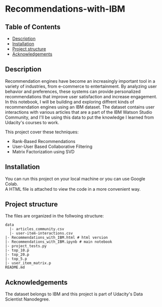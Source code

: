 # Recommendations-with-IBM

## Table of Contents
- <a href="#1"> Description </a>
- <a href="#2"> Installation </a>
- <a href="#3"> Project structure</a>
- <a href="#4"> Acknowledgements </a>

<a id='1'></a>
## Description

Recommendation engines have become an increasingly important tool in a variety of industries,
from e-commerce to entertainment. By analyzing user behavior and preferences,
these systems can provide personalized recommendations that improve user satisfaction and increase engagement. 
In this notebook, I will be building and exploring diffrent kinds of recommendation engines using an IBM dataset. 
The dataset contains user interactions with various articles that are a part of the IBM Watson Studio Community, 
and I'll be using this data to put the knowledge I learned from Udacity's courses to work.

This project cover these techniques:
- Rank-Based Recommendations
- User-User Based Collaborative Filtering
- Matrix Factorization using SVD
<a id='2'></a>
## Installation 
You can run this project on your local machine or you can use Google Colab. <br> A HTML file is attached to view the code in a more convenient way.

<a id='3'></a>
## Project structure 

The files are organized in the follwoing structure: 

    data
      |- articles_community.csv
      |- user-item-interactions.csv
    |- Recommendations_with_IBM.html # html version
    |- Recommendations_with_IBM.ipynb # main notebook
    |- project_tests.py 
    |- top_10.p 
    |- top_20.p 
    |- top_5.p
    |- user_item_matrix.p 
    README.md
    
<a id='4'></a>
## Acknowledgements

The dataset belongs to IBM and this project is part of Udacity's Data Scientist Nanodegree. 

